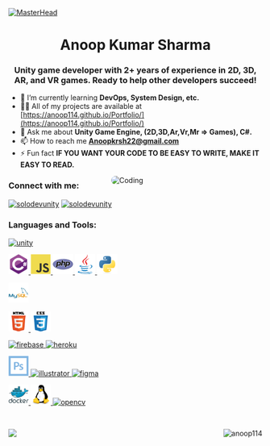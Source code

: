 [![MasterHead](https://learn.microsoft.com/en-us/windows/mixed-reality/mrtk-unity/mrtk2/features/images/interactive-element/ineditor/gifs/positionoffset.gif?view=mrtkunity-2022-05)](https://anoop114.github.io/Portfolio/)

<h1 align="center"> Anoop Kumar Sharma </h1>
<h3 align="center">Unity game developer with 2+ years of experience in 2D, 3D, AR, and VR games. Ready to help other developers succeed!</h3>


- 🌱 I’m currently learning **DevOps, System Design, etc.**
- 👨‍💻 All of my projects are available at [https://anoop114.github.io/Portfolio/](https://anoop114.github.io/Portfolio/)
- 💬 Ask me about **Unity Game Engine, (2D,3D,Ar,Vr,Mr => Games), C#.**
- 📫 How to reach me **Anoopkrsh22@gmail.com**
- ⚡ Fun fact **IF YOU WANT YOUR CODE TO BE EASY TO WRITE, MAKE IT EASY TO READ.**

<img align="right" alt="Coding" width="300" style="border-radius: 20px" src="https://cdn.dribbble.com/users/1162077/screenshots/3848914/programmer.gif">

<h3 align="left">Connect with me:</h3>
<p align="left">
<a href="https://twitter.com/solodevunity" target="blank"><img align="center" src="https://raw.githubusercontent.com/rahuldkjain/github-profile-readme-generator/master/src/images/icons/Social/twitter.svg" alt="solodevunity" height="30" width="40" /></a>
<a href="https://instagram.com/solodevunity" target="blank"><img align="center" src="https://raw.githubusercontent.com/rahuldkjain/github-profile-readme-generator/master/src/images/icons/Social/instagram.svg" alt="solodevunity" height="30" width="40" /></a>
</p>

<h3 align="left">Languages and Tools:</h3>

<p align="left">

<a href="https://unity.com/" target="_blank" rel="noreferrer"> <img  src="https://store-speedtree-com.exactdn.com/site-assets/uploads/Unity-Logo-White.png?strip=all&lossy=1&quality=73&w=2560&ssl=1" alt="unity" width="70" height="40"/> </a>

<a href="https://www.w3schools.com/cs/" target="_blank" rel="noreferrer"> <img src="https://raw.githubusercontent.com/devicons/devicon/master/icons/csharp/csharp-original.svg" alt="csharp" width="40" height="40"/> </a>
<a href="https://developer.mozilla.org/en-US/docs/Web/JavaScript" target="_blank" rel="noreferrer"> <img src="https://raw.githubusercontent.com/devicons/devicon/master/icons/javascript/javascript-original.svg" alt="javascript" width="40" height="40"/> </a>
<a href="https://www.php.net" target="_blank" rel="noreferrer"> <img  src="https://raw.githubusercontent.com/devicons/devicon/master/icons/php/php-original.svg" alt="php" width="40" height="40"/> </a> 
<a href="https://www.java.com" target="_blank" rel="noreferrer"> <img src="https://raw.githubusercontent.com/devicons/devicon/master/icons/java/java-original.svg" alt="java" width="40" height="40"/> </a> 
<a href="https://www.python.org" target="_blank" rel="noreferrer"> <img src="https://raw.githubusercontent.com/devicons/devicon/master/icons/python/python-original.svg" alt="python" width="40" height="40"/> </a>

<a href="https://www.mysql.com/" target="_blank" rel="noreferrer"> <img src="https://raw.githubusercontent.com/devicons/devicon/master/icons/mysql/mysql-original-wordmark.svg" alt="mysql" width="40" height="40"/> </a>

<a href="https://www.w3.org/html/" target="_blank" rel="noreferrer"> <img src="https://raw.githubusercontent.com/devicons/devicon/master/icons/html5/html5-original-wordmark.svg" alt="html5" width="40" height="40"/> </a>
<a href="https://www.w3schools.com/css/" target="_blank" rel="noreferrer"> <img src="https://raw.githubusercontent.com/devicons/devicon/master/icons/css3/css3-original-wordmark.svg" alt="css3" width="40" height="40"/> </a> 

<a href="https://firebase.google.com/" target="_blank" rel="noreferrer"> <img src="https://www.vectorlogo.zone/logos/firebase/firebase-icon.svg" alt="firebase" width="40" height="40"/> </a> 
<a href="https://heroku.com" target="_blank" rel="noreferrer"> <img src="https://www.vectorlogo.zone/logos/heroku/heroku-icon.svg" alt="heroku" width="40" height="40"/> </a>

<a href="https://www.photoshop.com/en" target="_blank" rel="noreferrer"> <img src="https://raw.githubusercontent.com/devicons/devicon/master/icons/photoshop/photoshop-line.svg" alt="photoshop" width="40" height="40"/> </a>
<a href="https://www.adobe.com/in/products/illustrator.html" target="_blank" rel="noreferrer"> <img src="https://www.vectorlogo.zone/logos/adobe_illustrator/adobe_illustrator-icon.svg" alt="illustrator" width="40" height="40"/> </a>
<a href="https://www.figma.com/" target="_blank" rel="noreferrer"> <img src="https://www.vectorlogo.zone/logos/figma/figma-icon.svg" alt="figma" width="40" height="40"/> </a>

<a href="https://www.docker.com/" target="_blank" rel="noreferrer"> <img src="https://raw.githubusercontent.com/devicons/devicon/master/icons/docker/docker-original-wordmark.svg" alt="docker" width="40" height="40"/> </a> 
<a href="https://www.linux.org/" target="_blank" rel="noreferrer"> <img src="https://raw.githubusercontent.com/devicons/devicon/master/icons/linux/linux-original.svg" alt="linux" width="40" height="40"/> </a> 
<a href="https://opencv.org/" target="_blank" rel="noreferrer"> <img src="https://www.vectorlogo.zone/logos/opencv/opencv-icon.svg" alt="opencv" width="40" height="40"/> </a> 

</p>

&nbsp;
&nbsp;
&nbsp;
<p>
  <img align="left" src="https://github-readme-stats.vercel.app/api/top-langs/?username=Anoop114&theme=dracula&hide_langs_below=1" />
  <img align="right" src="https://github-readme-streak-stats.herokuapp.com/?user=anoop114&" alt="anoop114" />
</p>


